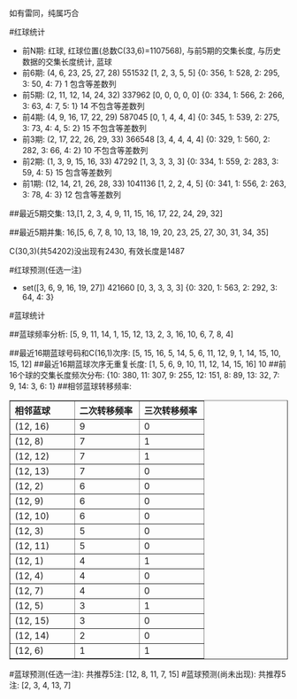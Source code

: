 <!-- 
.. title: 双色球2011110期(2011-09-20)数据分析报告
.. slug: slott-2011110-2011-09-20-report
.. date: 2011-09-21 08:00:00 UTC+08:00
.. tags: Lottery
.. link: 
.. description: 
.. type: text
-->

如有雷同，纯属巧合

<!-- TEASER_END-->

#红球统计

- 前N期: 红球, 红球位置(总数C(33,6)=1107568), 与前5期的交集长度, 与历史数据的交集长度统计, 蓝球
- 前6期: (4, 6, 23, 25, 27, 28) 551532 [1, 2, 3, 5, 5] {0: 356, 1: 528, 2: 295, 3: 50, 4: 7} 1 包含等差数列
- 前5期: (2, 11, 12, 14, 24, 32) 337962 [0, 0, 0, 0, 0] {0: 334, 1: 566, 2: 266, 3: 63, 4: 7, 5: 1} 14 不包含等差数列
- 前4期: (4, 9, 16, 17, 22, 29) 587045 [0, 1, 4, 4, 4] {0: 345, 1: 539, 2: 275, 3: 73, 4: 4, 5: 2} 15 不包含等差数列
- 前3期: (2, 17, 22, 26, 29, 33) 366548 [3, 4, 4, 4, 4] {0: 329, 1: 560, 2: 282, 3: 66, 4: 2} 10 不包含等差数列
- 前2期: (1, 3, 9, 15, 16, 33) 47292 [1, 3, 3, 3, 3] {0: 334, 1: 559, 2: 283, 3: 59, 4: 5} 15 包含等差数列
- 前1期: (12, 14, 21, 26, 28, 33) 1041136 [1, 2, 2, 4, 5] {0: 341, 1: 556, 2: 263, 3: 78, 4: 3} 12 包含等差数列

##最近5期交集:
13,[1, 2, 3, 4, 9, 11, 15, 16, 17, 22, 24, 29, 32]

##最近5期并集:
16,[5, 6, 7, 8, 10, 13, 18, 19, 20, 23, 25, 27, 30, 31, 34, 35]

C(30,3)(共54202)没出现有2430, 
有效长度是1487

#红球预测(任选一注)

- set([3, 6, 9, 16, 19, 27]) 421660 [0, 3, 3, 3, 3] {0: 320, 1: 563, 2: 292, 3: 64, 4: 3}

#蓝球统计

##蓝球频率分析:
[5, 9, 11, 14, 1, 15, 12, 13, 2, 3, 16, 10, 6, 7, 8, 4]

##最近16期蓝球号码和C(16,1)次序:
[5, 15, 16, 5, 14, 5, 6, 11, 12, 9, 1, 14, 15, 10, 15, 12]
##最近16期蓝球次序无重复长度:
[1, 5, 6, 9, 10, 11, 12, 14, 15, 16] 10
##前16个球的交集长度频次分布:
{10: 380, 11: 307, 9: 255, 12: 151, 8: 89, 13: 32, 7: 9, 14: 3, 6: 1}
##相邻蓝球转移频率:
<table border="1" class="table table-striped dataframe">
  <thead>
    <tr style="text-align: left;">
      <th style="min-width: 100px;">相邻蓝球</th>
      <th style="min-width: 100px;">二次转移频率</th>
      <th style="min-width: 100px;">三次转移频率</th>
    </tr>
  </thead>
  <tbody>
    <tr>
      <td> (12, 16)</td>
      <td> 9</td>
      <td> 0</td>
    </tr>
    <tr>
      <td>  (12, 8)</td>
      <td> 7</td>
      <td> 1</td>
    </tr>
    <tr>
      <td> (12, 12)</td>
      <td> 7</td>
      <td> 1</td>
    </tr>
    <tr>
      <td> (12, 13)</td>
      <td> 7</td>
      <td> 0</td>
    </tr>
    <tr>
      <td>  (12, 2)</td>
      <td> 6</td>
      <td> 0</td>
    </tr>
    <tr>
      <td>  (12, 9)</td>
      <td> 6</td>
      <td> 0</td>
    </tr>
    <tr>
      <td> (12, 10)</td>
      <td> 6</td>
      <td> 0</td>
    </tr>
    <tr>
      <td>  (12, 3)</td>
      <td> 5</td>
      <td> 0</td>
    </tr>
    <tr>
      <td> (12, 11)</td>
      <td> 5</td>
      <td> 0</td>
    </tr>
    <tr>
      <td>  (12, 1)</td>
      <td> 4</td>
      <td> 1</td>
    </tr>
    <tr>
      <td>  (12, 4)</td>
      <td> 4</td>
      <td> 0</td>
    </tr>
    <tr>
      <td>  (12, 7)</td>
      <td> 4</td>
      <td> 0</td>
    </tr>
    <tr>
      <td>  (12, 5)</td>
      <td> 3</td>
      <td> 1</td>
    </tr>
    <tr>
      <td> (12, 15)</td>
      <td> 3</td>
      <td> 0</td>
    </tr>
    <tr>
      <td> (12, 14)</td>
      <td> 2</td>
      <td> 0</td>
    </tr>
    <tr>
      <td>  (12, 6)</td>
      <td> 1</td>
      <td> 1</td>
    </tr>
  </tbody>
</table>
#蓝球预测(任选一注):
共推荐5注: [12, 8, 11, 7, 15]
#蓝球预测(尚未出现):
共推荐5注: [2, 3, 4, 13, 7]


